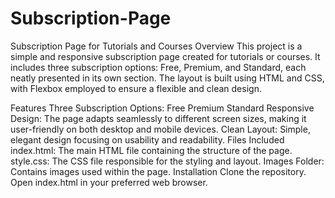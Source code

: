 # Subscription-Page

Subscription Page for Tutorials and Courses
Overview
This project is a simple and responsive subscription page created for tutorials or courses. It includes three subscription options: Free, Premium, and Standard, each neatly presented in its own section. The layout is built using HTML and CSS, with Flexbox employed to ensure a flexible and clean design.

Features
Three Subscription Options:
Free
Premium
Standard
Responsive Design: The page adapts seamlessly to different screen sizes, making it user-friendly on both desktop and mobile devices.
Clean Layout: Simple, elegant design focusing on usability and readability.
Files Included
index.html: The main HTML file containing the structure of the page.
style.css: The CSS file responsible for the styling and layout.
Images Folder: Contains images used within the page.
Installation
Clone the repository.
Open index.html in your preferred web browser.
